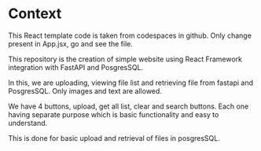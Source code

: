 # Context
This React template code is taken from codespaces in github. Only change present in App.jsx, go and see the file.

This repository is the creation of simple website using React Framework integration with FastAPI and PosgresSQL.

In this, we are uploading, viewing file list and retrieving file from fastapi and PosgresSQL. Only images and text are allowed.

We have 4 buttons, upload, get all list, clear and search buttons. Each one having separate purpose which is basic functionality and easy to understand.

This is done for basic upload and retrieval of files in posgresSQL.
